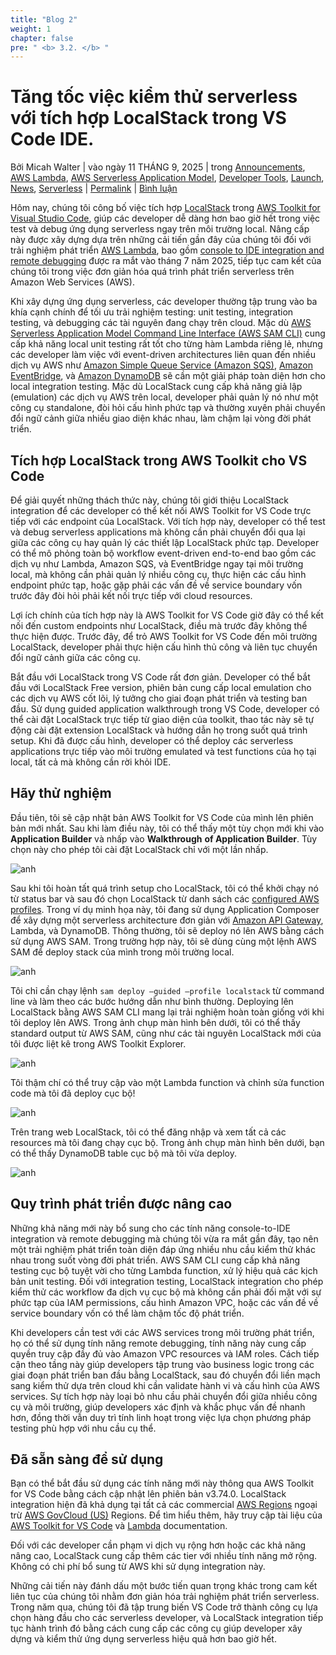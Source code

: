 ```yaml
---
title: "Blog 2"
weight: 1
chapter: false
pre: " <b> 3.2. </b> "
---
```


# Tăng tốc việc kiểm thử serverless với tích hợp LocalStack trong VS Code IDE.

Bởi Micah Walter | vào ngày 11 THÁNG 9, 2025 | trong [Announcements](https://aws.amazon.com/blogs/aws/category/post-types/announcements/), [AWS Lambda](https://aws.amazon.com/blogs/aws/category/compute/aws-lambda/), [AWS Serverless Application Model](https://aws.amazon.com/blogs/aws/category/compute/aws-serverless-application-model/), [Developer Tools](https://aws.amazon.com/blogs/aws/category/developer-tools/), [Launch](https://aws.amazon.com/blogs/aws/category/news/launch/), [News](https://aws.amazon.com/blogs/aws/category/news/), [Serverless](https://aws.amazon.com/blogs/aws/category/serverless/) | [Permalink](https://aws.amazon.com/blogs/aws/accelerate-serverless-testing-with-localstack-integration-in-vs-code-ide/) | [Bình luận](https://aws.amazon.com/blogs/aws/accelerate-serverless-testing-with-localstack-integration-in-vs-code-ide/#Comments)

Hôm nay, chúng tôi công bố việc tích hợp [LocalStack](https://localstack.cloud/) trong [AWS Toolkit for Visual Studio Code](https://aws.amazon.com/visualstudiocode/), giúp các developer dễ dàng hơn bao giờ hết trong việc test và debug ứng dụng serverless ngay trên môi trường local. Nâng cấp này được xây dựng dựa trên những cải tiến gần đây của chúng tôi đối với trải nghiệm phát triển [AWS Lambda](https://aws.amazon.com/blogs/compute/accelerating-local-serverless-development-with-console-to-ide-and-remote-debugging-for-aws-lambda/), bao gồm [console to IDE integration and remote debugging](https://aws.amazon.com/blogs/aws/simplify-serverless-development-with-console-to-ide-and-remote-debugging-for-aws-lambda/) được ra mắt vào tháng 7 năm 2025, tiếp tục cam kết của chúng tôi trong việc đơn giản hóa quá trình phát triển serverless trên Amazon Web Services (AWS).

Khi xây dựng ứng dụng serverless, các developer thường tập trung vào ba khía cạnh chính để tối ưu trải nghiệm testing: unit testing, integration testing, và debugging các tài nguyên đang chạy trên cloud. Mặc dù [AWS Serverless Application Model Command Line Interface (AWS SAM CLI)](https://aws.amazon.com/serverless/sam/) cung cấp khả năng local unit testing rất tốt cho từng hàm Lambda riêng lẻ, nhưng các developer làm việc với event-driven architectures liên quan đến nhiều dịch vụ AWS như [Amazon Simple Queue Service (Amazon SQS)](https://aws.amazon.com/sqs/), [Amazon EventBridge](https://aws.amazon.com/eventbridge/), và [Amazon DynamoDB](https://aws.amazon.com/eventbridge/) sẽ cần một giải pháp toàn diện hơn cho local integration testing. Mặc dù LocalStack cung cấp khả năng giả lập (emulation) các dịch vụ AWS trên local, developer phải quản lý nó như một công cụ standalone, đòi hỏi cấu hình phức tạp và thường xuyên phải chuyển đổi ngữ cảnh giữa nhiều giao diện khác nhau, làm chậm lại vòng đời phát triển.

## Tích hợp LocalStack trong AWS Toolkit cho VS Code

Để giải quyết những thách thức này, chúng tôi giới thiệu LocalStack integration để các developer có thể kết nối AWS Toolkit for VS Code trực tiếp với các endpoint của LocalStack. Với tích hợp này, developer có thể test và debug serverless applications mà không cần phải chuyển đổi qua lại giữa các công cụ hay quản lý các thiết lập LocalStack phức tạp. Developer có thể mô phỏng toàn bộ workflow event-driven end-to-end bao gồm các dịch vụ như Lambda, Amazon SQS, và EventBridge ngay tại môi trường local, mà không cần phải quản lý nhiều công cụ, thực hiện các cấu hình endpoint phức tạp, hoặc gặp phải các vấn đề về service boundary vốn trước đây đòi hỏi phải kết nối trực tiếp với cloud resources.

Lợi ích chính của tích hợp này là AWS Toolkit for VS Code giờ đây có thể kết nối đến custom endpoints như LocalStack, điều mà trước đây không thể thực hiện được. Trước đây, để trỏ AWS Toolkit for VS Code đến môi trường LocalStack, developer phải thực hiện cấu hình thủ công và liên tục chuyển đổi ngữ cảnh giữa các công cụ.

Bắt đầu với LocalStack trong VS Code rất đơn giản. Developer có thể bắt đầu với LocalStack Free version, phiên bản cung cấp local emulation cho các dịch vụ AWS cốt lõi, lý tưởng cho giai đoạn phát triển và testing ban đầu. Sử dụng guided application walkthrough trong VS Code, developer có thể cài đặt LocalStack trực tiếp từ giao diện của toolkit, thao tác này sẽ tự động cài đặt extension LocalStack và hướng dẫn họ trong suốt quá trình setup. Khi đã được cấu hình, developer có thể deploy các serverless applications trực tiếp vào môi trường emulated và test functions của họ tại local, tất cả mà không cần rời khỏi IDE.

## Hãy thử nghiệm

Đầu tiên, tôi sẽ cập nhật bản AWS Toolkit for VS Code của mình lên phiên bản mới nhất. Sau khi làm điều này, tôi có thể thấy một tùy chọn mới khi vào **Application Builder** và nhấp vào **Walkthrough** **of Application Builder**. Tùy chọn này cho phép tôi cài đặt LocalStack chỉ với một lần nhấp.

![anh](/images/image-01.png)

Sau khi tôi hoàn tất quá trình setup cho LocalStack, tôi có thể khởi chạy nó từ status bar và sau đó chọn LocalStack từ danh sách các [configured AWS profiles](https://docs.aws.amazon.com/cli/v1/userguide/cli-chap-configure.html). Trong ví dụ minh họa này, tôi đang sử dụng Application Composer để xây dựng một serverless architecture đơn giản với [Amazon API Gateway](https://aws.amazon.com/api-gateway/), Lambda, và DynamoDB. Thông thường, tôi sẽ deploy nó lên AWS bằng cách sử dụng AWS SAM. Trong trường hợp này, tôi sẽ dùng cùng một lệnh AWS SAM để deploy stack của mình trong môi trường local.

![anh](/images/image-02.png)

Tôi chỉ cần chạy lệnh `sam deploy –guided –profile localstack` từ command line và làm theo các bước hướng dẫn như bình thường. Deploying lên LocalStack bằng AWS SAM CLI mang lại trải nghiệm hoàn toàn giống với khi tôi deploy lên AWS. Trong ảnh chụp màn hình bên dưới, tôi có thể thấy standard output từ AWS SAM, cũng như các tài nguyên LocalStack mới của tôi được liệt kê trong AWS Toolkit Explorer.

![anh](/images/image-03.png)

Tôi thậm chí có thể truy cập vào một Lambda function và chỉnh sửa function code mà tôi đã deploy cục bộ!

![anh](/images/image-04.png)

Trên trang web LocalStack, tôi có thể đăng nhập và xem tất cả các resources mà tôi đang chạy cục bộ. Trong ảnh chụp màn hình bên dưới, bạn có thể thấy DynamoDB table cục bộ mà tôi vừa deploy.

![anh](/images/image-05.png)

## Quy trình phát triển được nâng cao

Những khả năng mới này bổ sung cho các tính năng console-to-IDE integration và remote debugging mà chúng tôi vừa ra mắt gần đây, tạo nên một trải nghiệm phát triển toàn diện đáp ứng nhiều nhu cầu kiểm thử khác nhau trong suốt vòng đời phát triển. AWS SAM CLI cung cấp khả năng testing cục bộ tuyệt vời cho từng Lambda function, xử lý hiệu quả các kịch bản unit testing. Đối với integration testing, LocalStack integration cho phép kiểm thử các workflow đa dịch vụ cục bộ mà không cần phải đối mặt với sự phức tạp của IAM permissions, cấu hình Amazon VPC, hoặc các vấn đề về service boundary vốn có thể làm chậm tốc độ phát triển.

Khi developers cần test với các AWS services trong môi trường phát triển, họ có thể sử dụng tính năng remote debugging, tính năng này cung cấp quyền truy cập đầy đủ vào Amazon VPC resources và IAM roles. Cách tiếp cận theo tầng này giúp developers tập trung vào business logic trong các giai đoạn phát triển ban đầu bằng LocalStack, sau đó chuyển đổi liền mạch sang kiểm thử dựa trên cloud khi cần validate hành vi và cấu hình của AWS services. Sự tích hợp này loại bỏ nhu cầu phải chuyển đổi giữa nhiều công cụ và môi trường, giúp developers xác định và khắc phục vấn đề nhanh hơn, đồng thời vẫn duy trì tính linh hoạt trong việc lựa chọn phương pháp testing phù hợp với nhu cầu cụ thể.

## Đã sẵn sàng để sử dụng

Bạn có thể bắt đầu sử dụng các tính năng mới này thông qua AWS Toolkit for VS Code bằng cách cập nhật lên phiên bản v3.74.0. LocalStack integration hiện đã khả dụng tại tất cả các commercial [AWS Regions](https://aws.amazon.com/about-aws/global-infrastructure/regions_az/) ngoại trừ [AWS GovCloud (US)](https://aws.amazon.com/govcloud-us/) Regions. Để tìm hiểu thêm, hãy truy cập tài liệu của [AWS Toolkit for VS Code](https://docs.aws.amazon.com/toolkit-for-vscode/latest/userguide/lambda-localstack.html) và [Lambda](https://docs.aws.amazon.com/lambda/latest/dg/) documentation.

Đối với các developer cần phạm vi dịch vụ rộng hơn hoặc các khả năng nâng cao, LocalStack cung cấp thêm các tier với nhiều tính năng mở rộng. Không có chi phí bổ sung từ AWS khi sử dụng integration này.

Những cải tiến này đánh dấu một bước tiến quan trọng khác trong cam kết liên tục của chúng tôi nhằm đơn giản hóa trải nghiệm phát triển serverless. Trong năm qua, chúng tôi đã tập trung biến VS Code trở thành công cụ lựa chọn hàng đầu cho các serverless developer, và LocalStack integration tiếp tục hành trình đó bằng cách cung cấp các công cụ giúp developer xây dựng và kiểm thử ứng dụng serverless hiệu quả hơn bao giờ hết.
